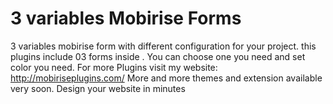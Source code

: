 # 3 variables Mobirise Forms
3 variables mobirise form with different configuration for your project.
this plugins include 03 forms inside . You can choose one you need and set color you need.
For more Plugins visit my website: http://mobiriseplugins.com/
More and more themes and extension available very soon.
Design your website in minutes
